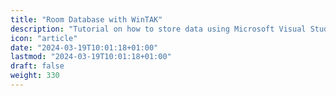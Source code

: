 ```yaml
---
title: "Room Database with WinTAK"
description: "Tutorial on how to store data using Microsoft Visual Studio's persistence library "
icon: "article"
date: "2024-03-19T10:01:18+01:00"
lastmod: "2024-03-19T10:01:18+01:00"
draft: false
weight: 330
---
```


